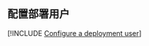 ## <a name="configure-a-deployment-user"></a>配置部署用户  

[!INCLUDE [Configure a deployment user](configure-deployment-user-no-h.md)]